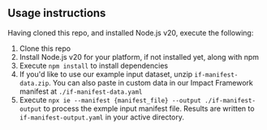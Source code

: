 ## Usage instructions

Having cloned this repo, and installed Node.js v20, execute the following:

1. Clone this repo
1. Install Node.js v20 for your platform, if not installed yet, along with npm
1. Execute `npm install` to install dependencies
1. If you'd like to use our example input dataset, unzip `if-manifest-data.zip`. You can also paste in custom data in our Impact Framework manifest at `./if-manifest-data.yaml`
1. Execute `npx ie --manifest {manifest_file} --output ./if-manifest-output` to process the exmple input manifest file. Results are written to `if-manifest-output.yaml` in your active directory.